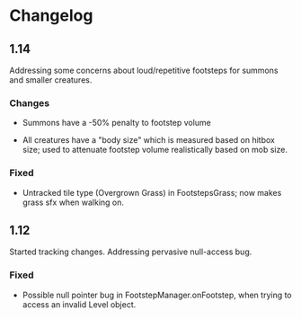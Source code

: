 # Changelog

## 1.14

Addressing some concerns about loud/repetitive footsteps for summons and smaller creatures.

### Changes

- Summons have a -50% penalty to footstep volume

- All creatures have a "body size" which is measured based on hitbox size; used to attenuate footstep volume realistically based on mob size.

### Fixed

- Untracked tile type (Overgrown Grass) in FootstepsGrass; now makes grass sfx when walking on.

## 1.12

Started tracking changes. Addressing pervasive null-access bug.

### Fixed

- Possible null pointer bug in FootstepManager.onFootstep, when trying to access an invalid Level object.
